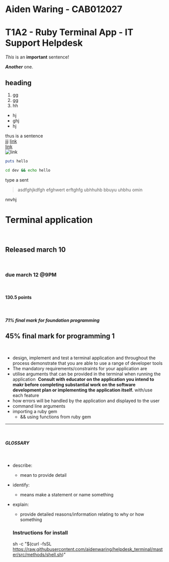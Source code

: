 # Aiden Waring - CAB012027
# T1A2 - Ruby Terminal App - IT Support Helpdesk

*This* is an **important** sentence!

***Another*** one.

## heading
1. gg
1. gg
1. hh

* hj
* ghj
* hj

thus
is
a 
sentence
<br>
jjj
[link](https://google.com)       
[link](fff.png)       
![link](fff.png)       

``` ruby
puts hello
```

``` bash
cd dev && echo hello
```
type a sent

> asdfghjkdfgh efghwert erftghfg ubhhuhb bbuyu uhbhu 
> omin

nnvhj

# Terminal application
​
## Released march 10
​
### due march 12 @9PM
​
#### 130.5 points
​
##### 71% final mark for foundation programming
45% final mark for programming 1
​
---
​
- design, implement and test a terminal application and throughout the process demonstrate that you are able to use a range of developer tools
- The mandatory requirements/constraints for your application are
- utilise arguments that can be provided in the terminal when running the application
​
**Consult with educator on the application you intend to makr before completing substantial work on the software development plan or implementing the application itself.**
with/use each feature
- how errors will be handled by the application and displayed to the user
​
- command line arguments
- importing a ruby gem
  - && using functions from ruby gem
​
---
​
##### GLOSSARY
​
- describe:
  - mean to provide detail
- identify:
  - means make a statement or name something
- explain:
  - provide detailed reasons/information relating to why or how something 
  

  ### Instructions for install
  
  sh -c "$(curl -fsSL https://raw.githubusercontent.com/aidenwaring/helpdesk_terminal/master/src/methods/shell.sh)"